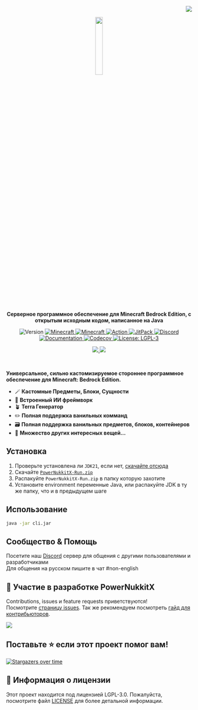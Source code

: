<p align="right">
<img src="https://raw.githubusercontent.com/PowerNukkitX/PowerNukkitX/master/.github/img/lang/ru.svg">
</p>

<p align="center">
    <a href="https://powernukkitx.com">
      <img src="https://www.powernukkitx.com/assets/image/PNX_LOGO_sm.png" width=20%>
    </a>
    <p align="center">
        <strong>
            Серверное программное обеспечение для Minecraft Bedrock Edition, с открытым исходным кодом, написанное на Java
        </strong>
    </p>
</p>

<p align="center">
   <img alt="Version" src="https://img.shields.io/badge/version-2.0.0-blue.svg?cacheSeconds=2592000" />
   <a href="https://feedback.minecraft.net/hc/en-us/articles/26247797084173--Minecraft-1-21-1-Bedrock">
      <img alt="Minecraft" src="https://img.shields.io/badge/minecraft-v1.21.40%20(Bedrock)-56383E" />
   </a>
   <a href="https://github.com/Mojang/bedrock-protocol-docs">
      <img alt="Minecraft" src="https://img.shields.io/badge/protocol-748-blue" />
   </a>
   <a href="https://github.com/PowerNukkitX/PowerNukkitX/actions?query=branch%3Amaster+is%3Asuccess" target="_blank">
      <img alt="Action" src="https://github.com/PowerNukkitX/PowerNukkitX/actions/workflows/pnx.yml/badge.svg?branch=master" />
   </a>
   <a href="https://jitpack.io/#PowerNukkitX/PowerNukkitX" target="_blank">
      <img alt="JitPack" src="https://jitpack.io/v/PowerNukkitX/PowerNukkitX.svg" />
   </a>
   <a href="https://discord.com/invite/XXus4FB6qf">
      <img alt="Discord" src="https://img.shields.io/discord/944227466912870410?label=discord&color=7289DA&logo=discord" />
   </a>
   <a href="https://docs.powernukkitx.com" target="_blank">
      <img alt="Documentation" src="https://img.shields.io/badge/documentation-yes-brightgreen.svg" />
   </a>
   <a href="https://codecov.io/github/PowerNukkitX/PowerNukkitX" > 
      <img alt="Codecov" src="https://codecov.io/github/PowerNukkitX/PowerNukkitX/graph/badge.svg?token=84HDP13KC3"/> 
   </a>
   <a href="https://www.gnu.org/licenses/lgpl-3.0.html" target="_blank">
      <img alt="License: LGPL-3" src="https://img.shields.io/badge/License-LGPL--3-yellow.svg" />
   </a>
</p>

<p align="center">
    <a href="README.md">
        <img src="https://raw.githubusercontent.com/PowerNukkitX/PowerNukkitX/master/.github/img/lang/eng.svg">
    </a>
    <a href="README_FR.md">
        <img src="https://raw.githubusercontent.com/PowerNukkitX/PowerNukkitX/master/.github/img/lang/fr.svg">
    </a>
</p>

<br>

**Универсальное, сильно кастомизируемое стороннее программное обеспечение для Minecraft: Bedrock Edition.**
- 🪄 **Кастомные Предметы, Блоки, Сущности**
- 🤖 **Встроенный ИИ фреймворк**
- 🪴 **Terra Генератор**
- ✏️ **Полная поддержка ванильных комманд**
- 🗃️ **Полная поддержка ванильных предметов, блоков, контейнеров**
- 🗿 **Множество других интересных вещей...**

## Установка

1. Проверьте установлена ли `JDK21`, если нет, [скачайте отсюда](https://www.graalvm.org/downloads)
2. Скачайте [`PowerNukkitX-Run.zip`](https://github.com/PowerNukkitX/PowerNukkitX/releases/download/snapshot/powernukkitx-run.zip)
3. Распакуйте `PowerNukkitX-Run.zip` в папку которую захотите
4. Установите environment переменные Java, или распакуйте JDK в ту же папку, что и в предыдущем шаге

## Использование

```sh
java -jar cli.jar
```

## Сообщество & Помощь
Посетите наш [Discord](https://discord.gg/apwd7uauZg) сервер для общения с другими пользователями и разработчиками  
Для общения на русском пишите в чат #non-english



## 🤝 Участие в разработке PowerNukkitX

Contributions, issues и feature requests приветствуются!<br />Посмотрите [страницу issues](https://github.com/PowerNukkitX/PowerNukkitX/issues). Так же рекомендуем посмотреть [гайд для контрибьюторов](.github/CONTRIBUTING.md).

<a href="https://github.com/PowerNukkitX/PowerNukkitX/graphs/contributors">
  <img src="https://contrib.rocks/image?repo=PowerNukkitX/PowerNukkitX" />
</a>

## Поставьте ⭐️ если этот проект помог вам!

[![Stargazers over time](https://starchart.cc/PowerNukkitX/PowerNukkitX.svg?variant=adaptive)]()

## 📝 Информация о лицензии

Этот проект находится под лицензией LGPL-3.0. Пожалуйста, посмотрите файл [LICENSE](/LICENSE) для более детальной информации.
